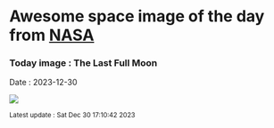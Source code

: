 
# Awesome space image of the day from [NASA](https://api.nasa.gov/)

### Today image : The Last Full Moon
Date : 2023-12-30

![](https://apod.nasa.gov/apod/image/2312/2023_12_27-fullmoon1024.jpg)

<small>Latest update : Sat Dec 30 17:10:42 2023</small>
        